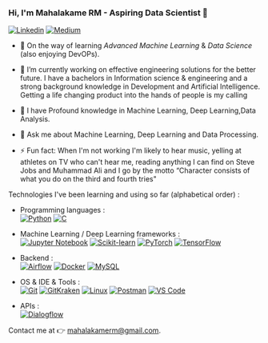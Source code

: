 ### Hi, I'm Mahalakame RM - Aspiring Data Scientist 👋

[![Linkedin](https://img.shields.io/badge/LinkedIn-0077B5?style=for-the-badge&logo=linkedin&logoColor=white)](https://www.linkedin.com/in/mahalakame-ramasamy-94460b22a/)   [![Medium](https://img.shields.io/badge/Medium-12100E?style=for-the-badge&logo=medium&logoColor=white=https://medium.com/@mahalakamerm/)](https://medium.com/@mahalakamerm)

 


- 🌱 On the way of learning *Advanced Machine Learning* & *Data Science* (also enjoying DevOPs).

- 🔭 I’m currently working on effective engineering solutions for the better future. I have a bachelors in Information science & engineering and a strong background knowledge in Development and Artificial Intelligence. Getting a life changing product into the hands of people is my calling

- 👯 I have Profound knowledge in Machine Learning, Deep Learning,Data Analysis.
- 💬 Ask me about Machine Learning, Deep Learning and Data Processing.


- ⚡ Fun fact: When I'm not working I'm likely to hear music, yelling at athletes on TV who can't hear me, reading anything I can find on Steve Jobs and Muhammad Ali and I go by the motto “Character consists of what you do on the third and fourth tries"

Technologies I've been learning and using so far (alphabetical order) :

- Programming languages : <br />
    [![Python](https://img.shields.io/badge/Python-FFD43B?style=for-the-badge&logo=python&logoColor=blue)](python.org) [![C](https://img.shields.io/badge/C-00599C?style=for-the-badge&logo=c&logoColor=white)](https://img.shields.io/badge/C-00599C?style=for-the-badge&logo=c&logoColor=white)

    
- Machine Learning / Deep Learning frameworks : <br />
    [![Jupyter Notebook](https://img.shields.io/badge/Jupyter-F37626.svg?&style=for-the-badge&logo=Jupyter&logoColor=white)]()
    [![Scikit-learn](https://img.shields.io/badge/scikit_learn-F7931E?style=for-the-badge&logo=scikit-learn&logoColor=white)]()
    [![PyTorch](https://img.shields.io/badge/PyTorch-EE4C2C?style=for-the-badge&logo=pytorch&logoColor=white)]()
    [![TensorFlow](https://img.shields.io/badge/TensorFlow-FF6F00?style=for-the-badge&logo=tensorflow&logoColor=white)]()

- Backend : <br />
    [![Airflow](https://img.shields.io/badge/Airflow-017CEE?style=for-the-badge&logo=Apache%20Airflow&logoColor=white)]()
    [![Docker](https://img.shields.io/badge/Docker-2CA5E0?style=for-the-badge&logo=docker&logoColor=white)]()
    [![MySQL](https://img.shields.io/badge/MySQL-005C84?style=for-the-badge&logo=mysql&logoColor=white)]()
   
- OS & IDE & Tools : <br />
    [![Git](https://img.shields.io/badge/GIT-E44C30?style=for-the-badge&logo=git&logoColor=white)]()
    [![GitKraken](https://img.shields.io/badge/GitHub-100000?style=for-the-badge&logo=github&logoColor=white)]()
    [![Linux](https://img.shields.io/badge/VSCode-0078D4?style=for-the-badge&logo=visual%20studio%20code&logoColor=white)]()
    [![Postman](https://img.shields.io/badge/Linux-FCC624?style=for-the-badge&logo=linux&logoColor=black)]()
    [![VS Code](https://img.shields.io/badge/PowerBI-F2C811?style=for-the-badge&logo=Power%20BI&logoColor=white)]()
- APIs : <br />
    [![Dialogflow](https://img.shields.io/badge/fastapi-109989?style=for-the-badge&logo=FASTAPI&logoColor=white)]()

Contact me at 👉 [mahalakamerm@gmail.com](mahalakamerm@gmail.com).


